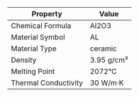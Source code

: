 | Property | Value |
|----------|-------|
| Chemical Formula | Al2O3 |
| Material Symbol | AL |
| Material Type | ceramic |
| Density | 3.95 g/cm³ |
| Melting Point | 2072°C |
| Thermal Conductivity | 30 W/m·K |
